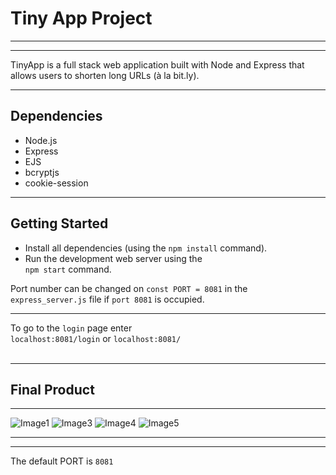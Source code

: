 # Tiny App Project

---



---

TinyApp is a full stack web application built with Node and Express that allows users to shorten long URLs (à la bit.ly).

---

## Dependencies

- Node.js
- Express
- EJS
- bcryptjs
- cookie-session

---

## Getting Started

- Install all dependencies (using the `npm install` command).
- Run the development web server using the <br> `npm start` command.

Port number can be changed on ```const PORT = 8081``` in the ```express_server.js``` file if `port 8081` is occupied.

---

To go to the `login` page enter<br>
```localhost:8081/login``` or ```localhost:8081/```</br><br>

---

## Final Product

---

![Image1](./images/Loginpage.png)
![Image3](./images/cookies.png)
![Image4](./images/Editpage.png)
![Image5](./images/frontpage.png)

---


---
The default PORT is `8081`

